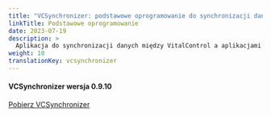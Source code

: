 ```yaml
---
title: "VCSynchronizer: podstawowe oprogramowanie do synchronizacji danych"
linkTitle: Podstawowe oprogramowanie
date: 2023-07-19
description: >
  Aplikacja do synchronizacji danych między VitalControl a aplikacjami firm trzecich.
weight: 10
translationKey: vcsynchronizer
---
```

#### VCSynchronizer wersja 0.9.10

<a href="/download/SetupVitalControlSynchronizer.exe" role="button" class="btn btn-primary btn-lg">Pobierz VCSynchronizer</a>
